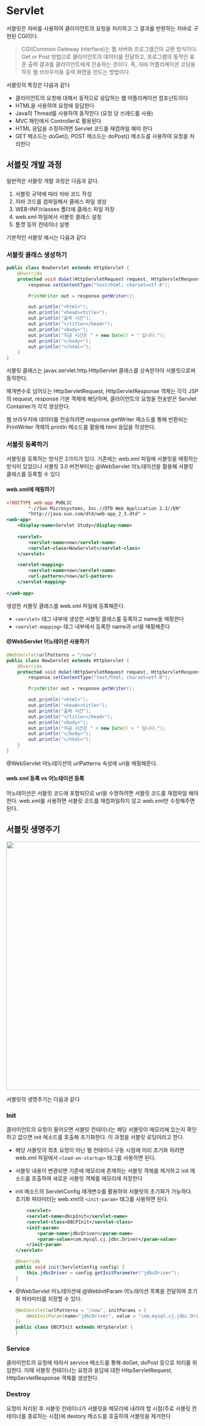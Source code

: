 # Servlet
서블릿은 자바를 사용하여 클라이언트의 요청을 처리하고 그 결과를 반환하는 자바로 구현된 CGI이다.

> CGI(Common Gateway Interface)는 웹 서버와 프로그램간의 교환 방식이다. Get or Post 방법으로 클라이언트의 데이터를 전달하고, 프로그램의 동적인 표준 출력 결과를 클라이언트에게 전송하는 것이다. 즉, 자바 어플리케이션 코딩을 하듯 웹 브라우저용 출력 화면을 만드는 방법이다.

서블릿의 특징은 다음과 같다
- 클라이언트의 요청에 대해서 동적으로 응답하는 웹 어플리케이션 컴포넌트이다
- HTML을 사용하여 요청에 응답한다
- Java의 Thread를 사용하여 동작한다 (요청 당 쓰레드를 사용)
- MVC 패턴에서 Controller로 활용된다
- HTML 응답을 수정하려면 Servlet 코드를 재컴파일 해야 한다
- GET 메소드는 doGet(), POST 메소드는 doPost() 메소드를 사용하여 요청을 처리한다


## 서블릿 개발 과정
일반적은 서블릿 개발 과정은 다음과 같다.
1. 서블릿 규약에 따라 자바 코드 작성
2. 자바 코드를 컴파일해서 클래스 파일 생성
3. WEB-INF/classes 폴더에 클래스 파일 저장
4. web.xml 파일에서 서블릿 클래스 설정
5. 톰캣 등의 컨테이너 실행

기본적인 서블릿 예시는 다음과 같다


### 서블릿 클래스 생성하기
```java
public class NowServlet extends HttpServlet {
    @Override
    protected void doGet(HttpServletRequest request, HttpServletResponse response) throws IOException {
        response.setContentType("text/html; charset=utf-8");

        PrintWriter out = response.getWriter();

        out.println("<html>");
        out.println("<head><title>");
        out.println("출력 시간");
        out.println("</title></head>");
        out.println("<body>");
        out.println("지금 시간은 " + new Date() + " 입니다.");
        out.println("</body>");
        out.println("</html>");
    }
}
```

서블릿 클래스는 javax.servlet.http.HttpServlet 클래스를 상속받아야 서블릿으로써 동작한다. 

매개변수로 넘어오는 HttpServletRequest, HttpServletResponse 객체는 각각 JSP의 request, response 기본 객체에 해당하며, 클라이언트의 요청을 전송받은 Servlet Container가 각각 생성한다.

웹 브라우저에 데이터를 전송하려면 response.getWriter 메소드를 통해 반환되는 PrintWriter 객체의 println 메소드를 활용해 html 응답을 작성한다. 

### 서블릿 등록하기
서블릿을 등록하는 방식은 2가지가 있다. 기존에는 web.xml 파일에 서블릿을 매핑하는 방식이 있었으나 서블릿 3.0 버전부터는 @WebServlet 어노테이션을 활용해 서블릿 클래스를 등록할 수 있다

#### web.xml에 매핑하기
```xml
<!DOCTYPE web-app PUBLIC
        "-//Sun Microsystems, Inc.//DTD Web Application 2.3//EN"
        "http://java.sun.com/dtd/web-app_2_3.dtd" >
<web-app>
    <display-name>Servlet Study</display-name>
    
    <servlet>
        <servlet-name>now</servlet-name>
        <servlet-class>NowServlet</servlet-class>
    </servlet>

    <servlet-mapping>
        <servlet-name>now</servlet-name>
        <url-pattern>/now</url-pattern>
    </servlet-mapping>
    
</web-app>
```

생성한 서블릿 클래스를 web.xml 파일에 등록해준다. 

- `<servlet>` 태그 내부에 생성한 서블릿 클래스를 등록하고 name을 매핑한다
- `<servlet-mapping>` 태그 내부에서 등록한 name과 url을 매핑해준다

#### @WebServlet 어노테이션 사용하기
```java
@WebServlet(urlPatterns = "/now")
public class NowServlet extends HttpServlet {
    @Override
    protected void doGet(HttpServletRequest request, HttpServletResponse response) throws IOException {
        response.setContentType("text/html; charset=utf-8");

        PrintWriter out = response.getWriter();

        out.println("<html>");
        out.println("<head><title>");
        out.println("출력 시간");
        out.println("</title></head>");
        out.println("<body>");
        out.println("지금 시간은 " + new Date() + " 입니다.");
        out.println("</body>");
        out.println("</html>");
    }
}
```

@WebServlet 어노테이션의 urlPatterns 속성에 url을 매핑해준다. 

#### web.xml 등록 vs 어노테이션 등록
어노테이션은 서블릿 코드에 포함되므로 url을 수정하려면 서블릿 코드를 재컴파일 해야한다. web.xml를 사용하면 서블릿 코드를 재컴파일하지 않고 web.xml만 수정해주면 된다.

## 서블릿 생명주기
<img src="./img/servlet-lifecycle.png" width="600" height="650"/>

서블릿의 생명주기는 다음과 같다

### Init
클라이언트의 요청이 들어오면 서블릿 컨테이너는 해당 서블릿이 메모리에 있는지 확인하고 없으면 init 메소드를 호출해 초기화한다. 이 과정을 서블릿 로딩이라고 한다.
- 해당 서블릿의 최초 요청이 아닌 웹 컨테이너 구동 시점에 미리 초기화 하려면 web.xml 파일에서 `<load-on-startup>` 태그를 사용하면 된다.
- 서블릿 내용이 변경되면 기존에 메모리에 존재하는 서블릿 객체를 제거하고 init 메소드를 호출하여 새로운 서블릿 객체를 메모리에 저장한다
- init 메소드의 ServletConfig 매개변수를 활용하여 서블릿의 초기화가 가능하다. 초기화 파라미터는 web.xml의 `<init-param>` 태그를 사용하면 된다.
    ```xml
        <servlet>
        <servlet-name>dbcpInit</servlet-name>
        <servlet-class>DBCPInit</servlet-class>
        <init-param>
            <param-name>jdbcDriver</param-name>
            <param-value>com.mysql.cj.jdbc.Driver</param-value>
        </init-param>
    </servlet>
    ```
    ```java
    @Override
    public void init(ServletConfig config) {
        this.jdbcDriver = config.getInitParameter("jdbcDriver");
    }
    ```

- @WebServlet 어노테이션에 @WebInitParam 어노테이션 목록을 전달하여 초기화 파라미터를 지정할 수 있다.

    ```java
    @WebServlet(urlPatterns = "/now", initParams = {
        @WebInitParam(name="jdbcDriver", value = "com.mysql.cj.jdbc.Driver")
    })
    public class DBCPInit extends HttpServlet {
    }
    ```

### Service
클라이언트의 요청에 따라서 service 메소드를 통해 doGet, doPost 등으로 처리를 위임한다. 이때 서블릿 컨테이너는 요청과 응답에 대한 HttpServletRequest, HttpServletResponse 객체를 생성한다.

### Destroy
요청이 처리된 후 서블릿 컨테이너가 서블릿을 메모리에 내려야 할 시점(주로 서블릿 컨테이너를 종료하는 시점)에 destory 메소드를 호출하여 서블릿을 제거한다
